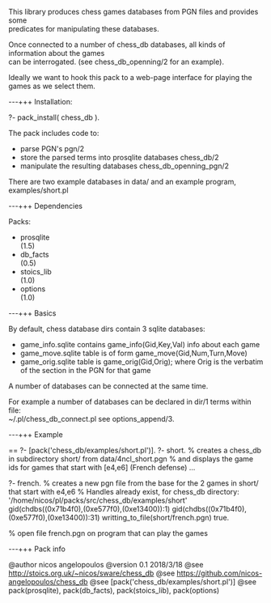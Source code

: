 This library produces chess games databases from PGN files and provides some<br>
predicates for manipulating these databases.

Once connected to a number of chess_db databases, all kinds of information about the games <br>
can be interrogated. (see chess_db_openning/2 for an example).

Ideally we want to hook this pack to a web-page interface for playing the games as we select them.

---+++ Installation: 

?- pack_install( chess_db ).

The pack includes code to:
  * parse PGN's 
     pgn/2
  * store the parsed terms into prosqlite databases
     chess_db/2
  * manipulate the resulting databases
     chess_db_openning_pgn/2

There are two example databases in data/ and an example program, examples/short.pl

---+++ Dependencies

Packs:
  * prosqlite   
     (1.5)
  * db_facts    
     (0.5)
  * stoics_lib  
     (1.0)
  * options     
     (1.0)


---+++ Basics

By default, chess database dirs contain 3 sqlite databases:
  * game_info.sqlite
     contains game_info(Gid,Key,Val) info about each game
  * game_move.sqlite
     table is of form game_move(Gid,Num,Turn,Move)
  * game_orig.sqlite
     table is game_orig(Gid,Orig); where Orig is the verbatim of the section in the PGN for that game

A number of databases can be connected at the same time.

For example a number of databases can be declared in dir/1 terms within file: <br>
~/.pl/chess_db_connect.pl  see options_append/3.

---+++ Example

==
?- [pack('chess_db/examples/short.pl')].
?- short.      % creates a chess_db in subdirectory short/ from data/4ncl_short.pgn
               % and displays the game ids for games that start with [e4,e6] (French defense)
...

?- french.     % creates a new pgn file from the base for the 2 games in short/ that start with e4,e6
% Handles already exist, for chess_db directory: '/home/nicos/pl/packs/src/chess_db/examples/short'
gid(chdbs(<sqlite>(0x71b4f0),<sqlite>(0xe577f0),<sqlite>(0xe13400)):1)
gid(chdbs(<sqlite>(0x71b4f0),<sqlite>(0xe577f0),<sqlite>(0xe13400)):31)
writting_to_file(short/french.pgn)
true.

% open file french.pgn on program that can play the games

---+++ Pack info

@author nicos angelopoulos
@version  0.1 2018/3/18
@see  http://stoics.org.uk/~nicos/sware/chess_db
@see  https://github.com/nicos-angelopoulos/chess_db
@see  [pack('chess_db/examples/short.pl')]
@see  pack(prosqlite), pack(db_facts), pack(stoics_lib), pack(options)

